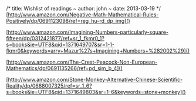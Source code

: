 /*
title: Wishlist of readings
~
author: john
~
date: 2013-03-19
*/
[http://www.amazon.com/Negative-Math-Mathematical-Rules-Positively/dp/0691123098/ref=reg_hu-rd_dp_img]()

[http://www.amazon.com/Imagining-Numbers-particularly-square-fifteen/dp/0312421877/ref=sr_1_fkmr0_1?s=books&ie=UTF8&qid=1371649707&sr=1-1-fkmr0&keywords=arry+Mazur%27s+Imagining+Numbers+%282002%29]()

[http://www.amazon.com/The-Crest-Peacock-Non-European-Mathematics/dp/0691135266/ref=pd_sim_b_4]()

[http://www.amazon.com/Stone-Monkey-Alternative-Chinese-Scientific-Reality/dp/0688007325/ref=sr_1_6?s=books&ie=UTF8&qid=1371649803&sr=1-6&keywords=stone+monkey]()
